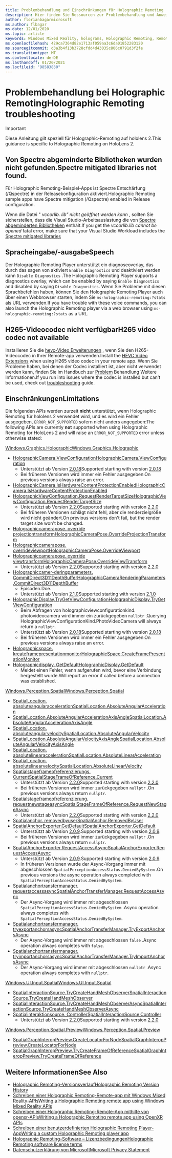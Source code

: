 ```yaml
---
title: Problembehandlung und Einschränkungen für Holographic Remoting
description: Hier finden Sie Ressourcen zur Problembehandlung und Anweisungen für die Holographic Remoting-Funktion auf hololens 2-Geräten.
author: florianbagarmicrosoft
ms.author: flbagar
ms.date: 12/01/2020
ms.topic: article
keywords: Windows Mixed Reality, holograms, Holographic Remoting, Remote Rendering, Netzwerk Rendering, hololens, Remote holograms, Problembehandlung, Hilfe, Mixed Reality-Headset, Windows Mixed Reality-Headset, Virtual Reality-Headset
ms.openlocfilehash: 429ca7364d82e1713af059aa3c6da01852283120
ms.sourcegitcommit: d3a3b4f13b3728cfdd4d43035c806c0791d3f2fe
ms.translationtype: MT
ms.contentlocale: de-DE
ms.lasthandoff: 01/20/2021
ms.locfileid: "98583830"
---
```

# <a name="holographic-remoting-troubleshooting"></a><span data-ttu-id="0597e-104">Problembehandlung bei Holographic Remoting</span><span class="sxs-lookup"><span data-stu-id="0597e-104">Holographic Remoting troubleshooting</span></span>

> [!IMPORTANT]
> <span data-ttu-id="0597e-105">Diese Anleitung gilt speziell für Holographic-Remoting auf hololens 2.</span><span class="sxs-lookup"><span data-stu-id="0597e-105">This guidance is specific to Holographic Remoting on HoloLens 2.</span></span>

## <a name="spectre-mitigated-libraries-not-found"></a><span data-ttu-id="0597e-106">Von Spectre abgeminderte Bibliotheken wurden nicht gefunden.</span><span class="sxs-lookup"><span data-stu-id="0597e-106">Spectre mitigated libraries not found.</span></span>

<span data-ttu-id="0597e-107">Für Holographic Remoting-Beispiel-Apps ist Spectre Entschärfung (/Qspectre) in der Releasekonfiguration aktiviert.</span><span class="sxs-lookup"><span data-stu-id="0597e-107">Holographic Remoting sample apps have Spectre mitigation (/Qspectre) enabled in Release configuration.</span></span>

<span data-ttu-id="0597e-108">Wenn die Datei " *vccorlib. lib" nicht geöffnet werden kann* , sollten Sie sicherstellen, dass die Visual Studio-Arbeitsauslastung die von [Spectre abgeminderten Bibliotheken](/cpp/build/reference/qspectre) enthält.</span><span class="sxs-lookup"><span data-stu-id="0597e-108">If you get the *vccorlib.lib cannot be opened* fatal error, make sure that your Visual Studio Workload includes the [Spectre mitigated libraries](/cpp/build/reference/qspectre)</span></span>

## <a name="speech"></a><span data-ttu-id="0597e-109">Spracheingabe/-ausgabe</span><span class="sxs-lookup"><span data-stu-id="0597e-109">Speech</span></span>

<span data-ttu-id="0597e-110">Der Holographic Remoting Player unterstützt ein diagnoseoverlay, das durch das sagen von aktiviert ```Enable Diagnostics``` und deaktiviert werden kann ```Disable Diagnostics``` .</span><span class="sxs-lookup"><span data-stu-id="0597e-110">The Holographic Remoting Player supports a diagnostics overlay, which can be enabled by saying ```Enable Diagnostics``` and disabled by saying ```Disable Diagnostics```.</span></span> <span data-ttu-id="0597e-111">Wenn Sie Probleme mit diesen Sprachbefehlen haben, können Sie den Holographic Remoting Player auch über einen Webbrowser starten, indem Sie ```ms-holographic-remoting:?stats``` als URL verwenden.</span><span class="sxs-lookup"><span data-stu-id="0597e-111">If you have trouble with these voice commands, you can also launch the Holographic Remoting player via a web browser using ```ms-holographic-remoting:?stats``` as a URL.</span></span>

## <a name="h265-video-codec-not-available"></a><span data-ttu-id="0597e-112">H265-Videocodec nicht verfügbar</span><span class="sxs-lookup"><span data-stu-id="0597e-112">H265 video codec not available</span></span>

<span data-ttu-id="0597e-113">Installieren Sie die [hevc-Video Erweiterungen](https://www.microsoft.com/p/hevc-video-extensions/9nmzlz57r3t7) , wenn Sie den H265-Videocodec in Ihrer Remote-app verwenden.</span><span class="sxs-lookup"><span data-stu-id="0597e-113">Install the [HEVC Video Extensions](https://www.microsoft.com/p/hevc-video-extensions/9nmzlz57r3t7) when using H265 video codec in your remote app.</span></span> <span data-ttu-id="0597e-114">Wenn Sie Probleme haben, bei denen der Codec installiert ist, aber nicht verwendet werden kann, finden Sie im Handbuch zur [Problem](/azure/remote-rendering/resources/troubleshoot#h265-codec-not-available) Behandlung Weitere Informationen.</span><span class="sxs-lookup"><span data-stu-id="0597e-114">If you run into issues where the codec is installed but can't be used, check out [troubleshooting](/azure/remote-rendering/resources/troubleshoot#h265-codec-not-available) guide.</span></span>

## <a name="limitations"></a><span data-ttu-id="0597e-115">Einschränkungen</span><span class="sxs-lookup"><span data-stu-id="0597e-115">Limitations</span></span>

<span data-ttu-id="0597e-116">Die folgenden APIs werden zurzeit **nicht** unterstützt, wenn Holographic Remoting für hololens 2 verwendet wird, und es wird ein Fehler ausgegeben, ```ERROR_NOT_SUPPORTED``` sofern nicht anders angegeben:</span><span class="sxs-lookup"><span data-stu-id="0597e-116">The following APIs are currently **not** supported when using Holographic Remoting for HoloLens 2 and will raise an ```ERROR_NOT_SUPPORTED``` error unless otherwise stated:</span></span>

[<span data-ttu-id="0597e-117">Windows.Graphics.Holographic</span><span class="sxs-lookup"><span data-stu-id="0597e-117">Windows.Graphics.Holographic</span></span>](/uwp/api/windows.graphics.holographic)

* [<span data-ttu-id="0597e-118">HolographicCamera.ViewConfiguration</span><span class="sxs-lookup"><span data-stu-id="0597e-118">HolographicCamera.ViewConfiguration</span></span>](/uwp/api/windows.graphics.holographic.holographiccamera.viewconfiguration)
  - <span data-ttu-id="0597e-119">Unterstützt ab Version [2.0.18](holographic-remoting-version-history.md#v2.0.18)</span><span class="sxs-lookup"><span data-stu-id="0597e-119">Supported starting with version [2.0.18](holographic-remoting-version-history.md#v2.0.18)</span></span>
  - <span data-ttu-id="0597e-120">Bei früheren Versionen wird immer ein Fehler ausgegeben.</span><span class="sxs-lookup"><span data-stu-id="0597e-120">On previous versions always raise an error.</span></span>
* [<span data-ttu-id="0597e-121">HolographicCamera.IsHardwareContentProtectionEnabled</span><span class="sxs-lookup"><span data-stu-id="0597e-121">HolographicCamera.IsHardwareContentProtectionEnabled</span></span>](/uwp/api/windows.graphics.holographic.holographiccamera.ishardwarecontentprotectionenabled#Windows_Graphics_Holographic_HolographicCamera_IsHardwareContentProtectionEnabled)
* [<span data-ttu-id="0597e-122">HolographicViewConfiguration.RequestRenderTargetSize</span><span class="sxs-lookup"><span data-stu-id="0597e-122">HolographicViewConfiguration.RequestRenderTargetSize</span></span>](/uwp/api/windows.graphics.holographic.holographicviewconfiguration.requestrendertargetsize#Windows_Graphics_Holographic_HolographicViewConfiguration_RequestRenderTargetSize_Windows_Foundation_Size_)
  - <span data-ttu-id="0597e-123">Unterstützt ab Version [2.2.0](holographic-remoting-version-history.md#v2.2.0)</span><span class="sxs-lookup"><span data-stu-id="0597e-123">Supported starting with version [2.2.0](holographic-remoting-version-history.md#v2.2.0)</span></span>
  - <span data-ttu-id="0597e-124">Bei früheren Versionen schlägt nicht fehl, aber die renderzielgröße wird nicht geändert.</span><span class="sxs-lookup"><span data-stu-id="0597e-124">On previous versions don't fail, but the render target size won't be changed.</span></span>
* [<span data-ttu-id="0597e-125">Holographiccamerapose. override projectiontransform</span><span class="sxs-lookup"><span data-stu-id="0597e-125">HolographicCameraPose.OverrideProjectionTransform</span></span>](/uwp/api/windows.graphics.holographic.holographiccamerapose.overrideprojectiontransform)
* [<span data-ttu-id="0597e-126">Holographiccamerapose. overrideviewport</span><span class="sxs-lookup"><span data-stu-id="0597e-126">HolographicCameraPose.OverrideViewport</span></span>](/uwp/api/windows.graphics.holographic.holographiccamerapose.overrideviewport)
* [<span data-ttu-id="0597e-127">Holographiccamerapose. override viewtransform</span><span class="sxs-lookup"><span data-stu-id="0597e-127">HolographicCameraPose.OverrideViewTransform</span></span>](/uwp/api/windows.graphics.holographic.holographiccamerapose.overrideviewtransform)
  - <span data-ttu-id="0597e-128">Unterstützt ab Version [2.2.0](holographic-remoting-version-history.md#v2.2.0)</span><span class="sxs-lookup"><span data-stu-id="0597e-128">Supported starting with version [2.2.0](holographic-remoting-version-history.md#v2.2.0)</span></span>
* [<span data-ttu-id="0597e-129">Holographiccamer-deringparameters. CommitDirect3D11DepthBuffer</span><span class="sxs-lookup"><span data-stu-id="0597e-129">HolographicCameraRenderingParameters.CommitDirect3D11DepthBuffer</span></span>](/uwp/api/windows.graphics.holographic.holographiccamerarenderingparameters.commitdirect3d11depthbuffer#Windows_Graphics_Holographic_HolographicCameraRenderingParameters_CommitDirect3D11DepthBuffer_Windows_Graphics_DirectX_Direct3D11_IDirect3DSurface_)
  - <span data-ttu-id="0597e-130">Episoden.</span><span class="sxs-lookup"><span data-stu-id="0597e-130">Doe.</span></span>
  - <span data-ttu-id="0597e-131">Unterstützt ab Version [2.1.0](holographic-remoting-version-history.md#v2.1.0)</span><span class="sxs-lookup"><span data-stu-id="0597e-131">Supported starting with version [2.1.0](holographic-remoting-version-history.md#v2.1.0)</span></span>
* [<span data-ttu-id="0597e-132">HolographicDisplay.TryGetViewConfiguration</span><span class="sxs-lookup"><span data-stu-id="0597e-132">HolographicDisplay.TryGetViewConfiguration</span></span>](/uwp/api/windows.graphics.holographic.holographicdisplay.trygetviewconfiguration)
  - <span data-ttu-id="0597e-133">Beim Abfragen von holographicviewconfigurationkind. photovideocamera wird immer ein zurückgegeben ```nullptr``` .</span><span class="sxs-lookup"><span data-stu-id="0597e-133">Querying HolographicViewConfigurationKind.PhotoVideoCamera will always return a ```nullptr```.</span></span>
  - <span data-ttu-id="0597e-134">Unterstützt ab Version [2.0.18](holographic-remoting-version-history.md#v2.0.18)</span><span class="sxs-lookup"><span data-stu-id="0597e-134">Supported starting with version [2.0.18](holographic-remoting-version-history.md#v2.0.18)</span></span>
  - <span data-ttu-id="0597e-135">Bei früheren Versionen wird immer ein Fehler ausgegeben.</span><span class="sxs-lookup"><span data-stu-id="0597e-135">On previous versions always raise an error.</span></span>
* [<span data-ttu-id="0597e-136">Holographicspace. kreateframepresentationmonitor</span><span class="sxs-lookup"><span data-stu-id="0597e-136">HolographicSpace.CreateFramePresentationMonitor</span></span>](/uwp/api/windows.graphics.holographic.holographicspace.createframepresentationmonitor)
* [<span data-ttu-id="0597e-137">Holographicdisplay. GetDefault</span><span class="sxs-lookup"><span data-stu-id="0597e-137">HolographicDisplay.GetDefault</span></span>](/uwp/api/windows.graphics.holographic.holographicdisplay.getdefault#Windows_Graphics_Holographic_HolographicDisplay_GetDefault)
  - <span data-ttu-id="0597e-138">Meldet einen Fehler, wenn aufgerufen wird, bevor eine Verbindung hergestellt wurde.</span><span class="sxs-lookup"><span data-stu-id="0597e-138">Will report an error if called before a connection was established.</span></span>


[<span data-ttu-id="0597e-139">Windows.Perception.Spatial</span><span class="sxs-lookup"><span data-stu-id="0597e-139">Windows.Perception.Spatial</span></span>](/uwp/api/windows.perception.spatial)

* [<span data-ttu-id="0597e-140">SpatialLocation. absoluteangularacceleration</span><span class="sxs-lookup"><span data-stu-id="0597e-140">SpatialLocation.AbsoluteAngularAcceleration</span></span>](/uwp/api/windows.perception.spatial.spatiallocation.absoluteangularacceleration)
* [<span data-ttu-id="0597e-141">SpatialLocation.AbsoluteAngularAccelerationAxisAngle</span><span class="sxs-lookup"><span data-stu-id="0597e-141">SpatialLocation.AbsoluteAngularAccelerationAxisAngle</span></span>](/uwp/api/windows.perception.spatial.spatiallocation.absoluteangularaccelerationaxisangle)
* [<span data-ttu-id="0597e-142">SpatialLocation. absoluteangularvelocity</span><span class="sxs-lookup"><span data-stu-id="0597e-142">SpatialLocation.AbsoluteAngularVelocity</span></span>](/uwp/api/windows.perception.spatial.spatiallocation.absoluteangularvelocity)
* [<span data-ttu-id="0597e-143">SpatialLocation.AbsoluteAngularVelocityAxisAngle</span><span class="sxs-lookup"><span data-stu-id="0597e-143">SpatialLocation.AbsoluteAngularVelocityAxisAngle</span></span>](/uwp/api/windows.perception.spatial.spatiallocation.absoluteangularvelocityaxisangle)
* [<span data-ttu-id="0597e-144">SpatialLocation. absolutelinearacceleration</span><span class="sxs-lookup"><span data-stu-id="0597e-144">SpatialLocation.AbsoluteLinearAcceleration</span></span>](/uwp/api/windows.perception.spatial.spatiallocation.absolutelinearacceleration)
* [<span data-ttu-id="0597e-145">SpatialLocation. absolutelinearvelocity</span><span class="sxs-lookup"><span data-stu-id="0597e-145">SpatialLocation.AbsoluteLinearVelocity</span></span>](/uwp/api/windows.perception.spatial.spatiallocation.absolutelinearvelocity)
* [<span data-ttu-id="0597e-146">Spatialstageframeofreferenzierungs. Current</span><span class="sxs-lookup"><span data-stu-id="0597e-146">SpatialStageFrameOfReference.Current</span></span>](/uwp/api/windows.perception.spatial.spatialstageframeofreference.current)
  - <span data-ttu-id="0597e-147">Unterstützt ab Version [2.2.0](holographic-remoting-version-history.md#v2.2.0)</span><span class="sxs-lookup"><span data-stu-id="0597e-147">Supported starting with version [2.2.0](holographic-remoting-version-history.md#v2.2.0)</span></span>
  - <span data-ttu-id="0597e-148">Bei früheren Versionen wird immer zurückgegeben ```nullptr``` .</span><span class="sxs-lookup"><span data-stu-id="0597e-148">On previous versions always return ```nullptr```.</span></span>
* [<span data-ttu-id="0597e-149">Spatialstageframeofreferenzierung. requestnewstageasync</span><span class="sxs-lookup"><span data-stu-id="0597e-149">SpatialStageFrameOfReference.RequestNewStageAsync</span></span>](/uwp/api/windows.perception.spatial.spatialstageframeofreference.requestnewstageasync)
  - <span data-ttu-id="0597e-150">Unterstützt ab Version [2.2.0](holographic-remoting-version-history.md#v2.2.0)</span><span class="sxs-lookup"><span data-stu-id="0597e-150">Supported starting with version [2.2.0](holographic-remoting-version-history.md#v2.2.0)</span></span>
* [<span data-ttu-id="0597e-151">Spatialanchor. removedbyuser</span><span class="sxs-lookup"><span data-stu-id="0597e-151">SpatialAnchor.RemovedByUser</span></span>](/uwp/api/windows.perception.spatial.spatialanchor.removedbyuser)
* [<span data-ttu-id="0597e-152">SpatialAnchorExporter.GetDefault</span><span class="sxs-lookup"><span data-stu-id="0597e-152">SpatialAnchorExporter.GetDefault</span></span>](/uwp/api/windows.perception.spatial.spatialanchorexporter.getdefault
)
  - <span data-ttu-id="0597e-153">Unterstützt ab Version [2.0.9](holographic-remoting-version-history.md#v2.0.9).</span><span class="sxs-lookup"><span data-stu-id="0597e-153">Supported starting with version [2.0.9](holographic-remoting-version-history.md#v2.0.9).</span></span> 
  - <span data-ttu-id="0597e-154">Bei früheren Versionen wird immer zurückgegeben ```nullptr``` .</span><span class="sxs-lookup"><span data-stu-id="0597e-154">On previous versions always return ```nullptr```.</span></span> 
* [<span data-ttu-id="0597e-155">SpatialAnchorExporter.RequestAccessAsync</span><span class="sxs-lookup"><span data-stu-id="0597e-155">SpatialAnchorExporter.RequestAccessAsync</span></span>](/uwp/api/windows.perception.spatial.spatialanchorexporter.requestaccessasync
)
  - <span data-ttu-id="0597e-156">Unterstützt ab Version [2.0.9](holographic-remoting-version-history.md#v2.0.9).</span><span class="sxs-lookup"><span data-stu-id="0597e-156">Supported starting with version [2.0.9](holographic-remoting-version-history.md#v2.0.9).</span></span> 
  - <span data-ttu-id="0597e-157">In früheren Versionen wurde der Async-Vorgang immer mit abgeschlossen ```SpatialPerceptionAccessStatus.DeniedBySystem``` .</span><span class="sxs-lookup"><span data-stu-id="0597e-157">On previous versions the async operation always completed with ```SpatialPerceptionAccessStatus.DeniedBySystem```.</span></span>
* [<span data-ttu-id="0597e-158">Spatialanchortransfermanager. requestaccessasync</span><span class="sxs-lookup"><span data-stu-id="0597e-158">SpatialAnchorTransferManager.RequestAccessAsync</span></span>](/uwp/api/windows.perception.spatial.spatialanchortransfermanager.requestaccessasync#Windows_Perception_Spatial_SpatialAnchorTransferManager_RequestAccessAsync)
  - <span data-ttu-id="0597e-159">Der Async-Vorgang wird immer mit abgeschlossen ```SpatialPerceptionAccessStatus.DeniedBySystem``` .</span><span class="sxs-lookup"><span data-stu-id="0597e-159">Async operation always completes with ```SpatialPerceptionAccessStatus.DeniedBySystem```.</span></span>
* [<span data-ttu-id="0597e-160">Spatialanchortransfermanager. tryexportanchorsasync</span><span class="sxs-lookup"><span data-stu-id="0597e-160">SpatialAnchorTransferManager.TryExportAnchorsAsync</span></span>](/uwp/api/windows.perception.spatial.spatialanchortransfermanager.tryexportanchorsasync#Windows_Perception_Spatial_SpatialAnchorTransferManager_TryExportAnchorsAsync_Windows_Foundation_Collections_IIterable_Windows_Foundation_Collections_IKeyValuePair_System_String_Windows_Perception_Spatial_SpatialAnchor___Windows_Storage_Streams_IOutputStream_)
  - <span data-ttu-id="0597e-161">Der Async-Vorgang wird immer mit abgeschlossen ```false``` .</span><span class="sxs-lookup"><span data-stu-id="0597e-161">Async operation always completes with ```false```.</span></span>
* [<span data-ttu-id="0597e-162">Spatialanchortransfermanager. tryimportanchorsasync</span><span class="sxs-lookup"><span data-stu-id="0597e-162">SpatialAnchorTransferManager.TryImportAnchorsAsync</span></span>](/uwp/api/windows.perception.spatial.spatialanchortransfermanager.tryimportanchorsasync
)
  - <span data-ttu-id="0597e-163">Der Async-Vorgang wird immer mit abgeschlossen ```nullptr``` .</span><span class="sxs-lookup"><span data-stu-id="0597e-163">Async operation always completes with ```nullptr```.</span></span>

[<span data-ttu-id="0597e-164">Windows.UI.Input.Spatial</span><span class="sxs-lookup"><span data-stu-id="0597e-164">Windows.UI.Input.Spatial</span></span>](/uwp/api/windows.ui.input.spatial)

* [<span data-ttu-id="0597e-165">SpatialInteractionSource.TryCreateHandMeshObserver</span><span class="sxs-lookup"><span data-stu-id="0597e-165">SpatialInteractionSource.TryCreateHandMeshObserver</span></span>](/uwp/api/windows.ui.input.spatial.spatialinteractionsource.trycreatehandmeshobserver#Windows_UI_Input_Spatial_SpatialInteractionSource_TryCreateHandMeshObserver)
* [<span data-ttu-id="0597e-166">SpatialInteractionSource.TryCreateHandMeshObserverAsync</span><span class="sxs-lookup"><span data-stu-id="0597e-166">SpatialInteractionSource.TryCreateHandMeshObserverAsync</span></span>](/uwp/api/windows.ui.input.spatial.spatialinteractionsource.trycreatehandmeshobserverasync)
* [<span data-ttu-id="0597e-167">Spatialinteraktionsource. Controller</span><span class="sxs-lookup"><span data-stu-id="0597e-167">SpatialInteractionSource.Controller</span></span>](/uwp/api/windows.ui.input.spatial.spatialinteractionsource.controller#Windows_UI_Input_Spatial_SpatialInteractionSource_Controller)
  - <span data-ttu-id="0597e-168">Unterstützt ab Version [2.2.0](holographic-remoting-version-history.md#v2.2.0)</span><span class="sxs-lookup"><span data-stu-id="0597e-168">Supported starting with version [2.2.0](holographic-remoting-version-history.md#v2.2.0)</span></span>

[<span data-ttu-id="0597e-169">Windows.Perception.Spatial.Preview</span><span class="sxs-lookup"><span data-stu-id="0597e-169">Windows.Perception.Spatial.Preview</span></span>](/uwp/api/windows.perception.spatial.preview)

* [<span data-ttu-id="0597e-170">SpatialGraphInteropPreview.CreateLocatorForNode</span><span class="sxs-lookup"><span data-stu-id="0597e-170">SpatialGraphInteropPreview.CreateLocatorForNode</span></span>](/uwp/api/windows.perception.spatial.preview.spatialgraphinteroppreview.createlocatorfornode)
* [<span data-ttu-id="0597e-171">SpatialGraphInteropPreview.TryCreateFrameOfReference</span><span class="sxs-lookup"><span data-stu-id="0597e-171">SpatialGraphInteropPreview.TryCreateFrameOfReference</span></span>](/uwp/api/windows.perception.spatial.preview.spatialgraphinteroppreview.trycreateframeofreference)

## <a name="see-also"></a><span data-ttu-id="0597e-172">Weitere Informationen</span><span class="sxs-lookup"><span data-stu-id="0597e-172">See Also</span></span>
* [<span data-ttu-id="0597e-173">Holographic Remoting-Versionsverlauf</span><span class="sxs-lookup"><span data-stu-id="0597e-173">Holographic Remoting Version History</span></span>](holographic-remoting-version-history.md)
* [<span data-ttu-id="0597e-174">Schreiben einer Holographic Remoting-Remote-app mit Windows Mixed Reality-APIs</span><span class="sxs-lookup"><span data-stu-id="0597e-174">Writing a Holographic Remoting remote app using Windows Mixed Reality APIs</span></span>](holographic-remoting-create-remote-wmr.md)
* [<span data-ttu-id="0597e-175">Schreiben einer Holographic Remoting-Remote-App mithilfe von openxr-APIs</span><span class="sxs-lookup"><span data-stu-id="0597e-175">Writing a Holographic Remoting remote app using OpenXR APIs</span></span>](holographic-remoting-create-remote-openxr.md)
* [<span data-ttu-id="0597e-176">Schreiben einer benutzerdefinierten Holographic Remoting Player-App</span><span class="sxs-lookup"><span data-stu-id="0597e-176">Writing a custom Holographic Remoting player app</span></span>](holographic-remoting-create-player.md)
* [<span data-ttu-id="0597e-177">Holographic Remoting-Software – Lizenzbedingungen</span><span class="sxs-lookup"><span data-stu-id="0597e-177">Holographic Remoting software license terms</span></span>](/legal/mixed-reality/microsoft-holographic-remoting-software-license-terms)
* [<span data-ttu-id="0597e-178">Datenschutzerklärung von Microsoft</span><span class="sxs-lookup"><span data-stu-id="0597e-178">Microsoft Privacy Statement</span></span>](https://go.microsoft.com/fwlink/?LinkId=521839)